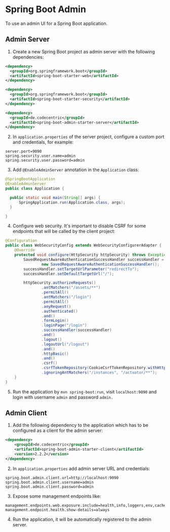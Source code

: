 # Spring Boot Admin

To use an admin UI for a Spring Boot application.

## Admin Server

1. Create a new Spring Boot project as admin server with the following dependencies:

  ```xml
  <dependency>
    <groupId>org.springframework.boot</groupId>
    <artifactId>spring-boot-starter-web</artifactId>
  </dependency>

  <dependency>
    <groupId>org.springframework.boot</groupId>
    <artifactId>spring-boot-starter-security</artifactId>
  </dependency>

  <dependency>
    <groupId>de.codecentric</groupId>
    <artifactId>spring-boot-admin-starter-server</artifactId>
  </dependency>
  ```

2. In `application.properties` of the server project, configure a custom port and credentials, for example:

  ```
  server.port=9090
  spring.security.user.name=admin
  spring.security.user.password=admin
  ```

3. Add `@EnableAdminServer` annotation in the `Application` class:

  ```java
  @SpringBootApplication
  @EnableAdminServer
  public class Application {

  	public static void main(String[] args) {
  		SpringApplication.run(Application.class, args);
  	}

  }
  ```

4. Configure web security. It's important to disable CSRF for some endpoints that will be called by the client project:

  ```java
  @Configuration
  public class WebSecurityConfig extends WebSecurityConfigurerAdapter {
      @Override
      protected void configure(HttpSecurity httpSecurity) throws Exception {
          SavedRequestAwareAuthenticationSuccessHandler successHandler =
                  new SavedRequestAwareAuthenticationSuccessHandler();
          successHandler.setTargetUrlParameter("redirectTo");
          successHandler.setDefaultTargetUrl("/");

          httpSecurity.authorizeRequests()
                  .antMatchers("/assets/**")
                  .permitAll()
                  .antMatchers("/login")
                  .permitAll()
                  .anyRequest()
                  .authenticated()
                  .and()
                  .formLogin()
                  .loginPage("/login")
                  .successHandler(successHandler)
                  .and()
                  .logout()
                  .logoutUrl("/logout")
                  .and()
                  .httpBasic()
                  .and()
                  .csrf()
                  .csrfTokenRepository(CookieCsrfTokenRepository.withHttpOnlyFalse())
                  .ignoringAntMatchers("/instances", "/actuator/**");
      }
  }
  ```

5. Run the application by `mvn spring-boot:run`, visit `localhost:9090` and login with username `admin` and password `admin.`

## Admin Client

1. Add the following dependency to the application which has to be configured as a client for the admin server:

  ```xml
  <dependency>
      <groupId>de.codecentric</groupId>
      <artifactId>spring-boot-admin-starter-client</artifactId>
      <version>2.2.2</version>
  </dependency>
  ```

2. In `application.properties` add admin server URL and credentials:

  ```
  spring.boot.admin.client.url=http://localhost:9090
  spring.boot.admin.client.username=admin
  spring.boot.admin.client.password=admin
  ```

3. Expose some management endpoints like:

  ```
  management.endpoints.web.exposure.include=health,info,loggers,env,caches,metrics
  management.endpoint.health.show-details=always
  ```

4. Run the application, it will be automatically registered to the admin server.
